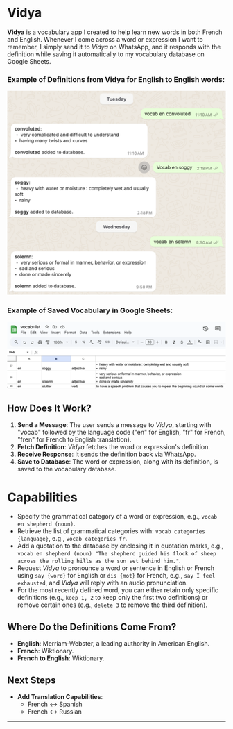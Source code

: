 # Vidya

**Vidya** is a vocabulary app I created to help learn new words in both French and English. Whenever I come across a word or expression I want to remember, I simply send it to *Vidya* on WhatsApp, and it responds with the definition while saving it automatically to my vocabulary database on Google Sheets.

### Example of Definitions from Vidya for English to English words:
![](/assets/vocab_whatpass.png)

### Example of Saved Vocabulary in Google Sheets:
![](/assets/vocab_sheet.png)

## How Does It Work?

1. **Send a Message**: The user sends a message to *Vidya*, starting with "vocab" followed by the language code ("en" for English, "fr" for French, "fren" for French to English translation).
2. **Fetch Definition**: *Vidya* fetches the word or expression's definition.
3. **Receive Response**: It sends the definition back via WhatsApp.
4. **Save to Database**: The word or expression, along with its definition, is saved to the vocabulary database.

# Capabilities

- Specify the grammatical category of a word or expression, e.g., `vocab en shepherd (noun)`.
- Retrieve the list of grammatical categories with: `vocab categories {language}`, e.g., `vocab categories fr`.
- Add a quotation to the database by enclosing it in quotation marks, e.g., `vocab en shepherd (noun) "The shepherd guided his flock of sheep across the rolling hills as the sun set behind him."`.
- Request *Vidya* to pronounce a word or sentence in English or French using `say {word}` for English or `dis {mot}` for French, e.g., `say I feel exhausted`, and *Vidya* will reply with an audio pronunciation.
- For the most recently defined word, you can either retain only specific definitions (e.g., `keep 1, 2` to keep only the first two definitions) or remove certain ones (e.g., `delete 3` to remove the third definition).

## Where Do the Definitions Come From?

- **English**: Merriam-Webster, a leading authority in American English.
- **French**: Wiktionary.
- **French to English**: Wiktionary.


## Next Steps

- **Add Translation Capabilities**:
    - French ↔ Spanish
    - French ↔ Russian

---